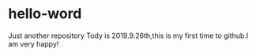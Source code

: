 # hello-word
Just another repository
Tody is 2019.9.26th,this is my first time to github.I am very happy!
